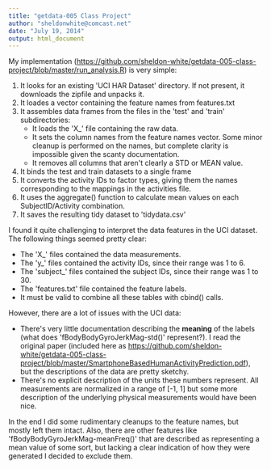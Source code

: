 ```yaml
---
title: "getdata-005 Class Project"
author: "sheldonwhite@comcast.net"
date: "July 19, 2014"
output: html_document
---
```


My implementation (https://github.com/sheldon-white/getdata-005-class-project/blob/master/run_analysis.R) is very simple:

1. It looks for an existing 'UCI HAR Dataset' directory. If not present, it downloads the zipfile and unpacks it.
2. It loades a vector containing the feature names from features.txt
3. It assembles data frames from the files in the 'test' and 'train' subdirectories:
    + It loads the 'X_' file containing the raw data.
    + It sets the column names from the feature names vector. Some minor cleanup is performed on the names, but complete clarity is impossible given the scanty documentation.
    + It removes all columns that aren't clearly a STD or MEAN value.
4. It binds the test and train datasets to a single frame
5. It converts the activity IDs to factor types, giving them the names corresponding to the mappings in the activities file.
6. It uses the aggregate() function to calculate mean values on each SubjectID/Activity combination.
6. It saves the resulting tidy dataset to 'tidydata.csv'

I found it quite challenging to interpret the data features in the UCI dataset. The following things seemed pretty clear:

* The 'X_' files contained the data measurements.
* The 'y_' files contained the activity IDs, since their range was 1 to 6.
* The 'subject_' files contained the subject IDs, since their range was 1 to 30.
* The 'features.txt' file contained the feature labels.
* It must be valid to combine all these tables with cbind() calls.

However, there are a lot of issues with the UCI data:

* There's very little documentation describing the __meaning__ of the labels (what does 'fBodyBodyGyroJerkMag-std()' represent?). I read the original paper (included here as https://github.com/sheldon-white/getdata-005-class-project/blob/master/SmartphoneBasedHumanActivityPrediction.pdf), but the descriptions of the data are pretty sketchy.
* There's no explicit description of the units these numbers represent. All measurements are normalized in a range of [-1, 1] but some more description of the underlying physical measurements would have been nice.

In the end I did some rudimentary cleanups to the feature names, but mostly left them intact.
Also, there are other features like 'fBodyBodyGyroJerkMag-meanFreq()' that are described as representing a mean value of some sort, but lacking a clear indication of how they were generated I decided to exclude them.